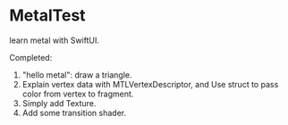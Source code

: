# MetalTest
learn metal with SwiftUI.

Completed:
1. "hello metal": draw a triangle.
2. Explain vertex data with MTLVertexDescriptor, and Use struct to pass color from vertex to fragment.
3. Simply add Texture.
4. Add some transition shader.
